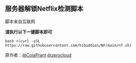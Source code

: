 **服务器解锁Netflix检测脚本**
----------------

脚本来自互联网

**请执行以下一键脚本即可**

    bash <(curl -sSL https://raw.githubusercontent.com/hibuddies/NF/main/nf.sh)


原作者：[@CoiaPrant][1] [@zerocloud][2]


  [1]: https://t.me/CoiaPrant
  [2]: https://t.me/zerocloud
